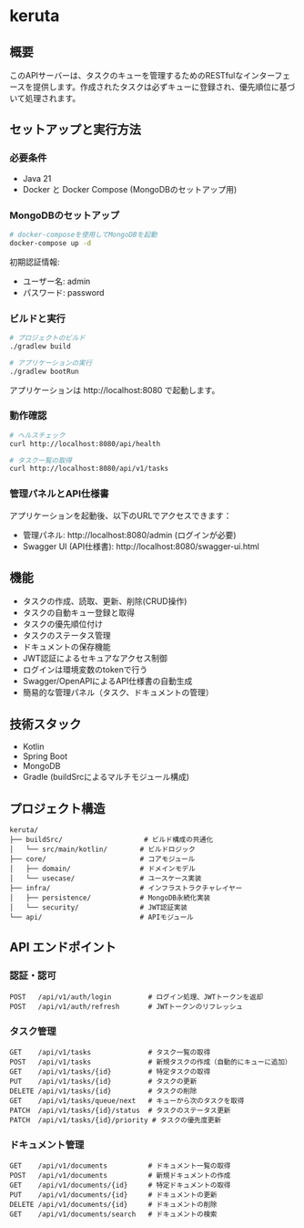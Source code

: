 # keruta

## 概要

このAPIサーバーは、タスクのキューを管理するためのRESTfulなインターフェースを提供します。作成されたタスクは必ずキューに登録され、優先順位に基づいて処理されます。

## セットアップと実行方法

### 必要条件
- Java 21
- Docker と Docker Compose (MongoDBのセットアップ用)

### MongoDBのセットアップ
```bash
# docker-composeを使用してMongoDBを起動
docker-compose up -d
```

初期認証情報:
- ユーザー名: admin
- パスワード: password

### ビルドと実行
```bash
# プロジェクトのビルド
./gradlew build

# アプリケーションの実行
./gradlew bootRun
```

アプリケーションは http://localhost:8080 で起動します。

### 動作確認
```bash
# ヘルスチェック
curl http://localhost:8080/api/health

# タスク一覧の取得
curl http://localhost:8080/api/v1/tasks
```

### 管理パネルとAPI仕様書

アプリケーションを起動後、以下のURLでアクセスできます：

- 管理パネル: http://localhost:8080/admin (ログインが必要)
- Swagger UI (API仕様書): http://localhost:8080/swagger-ui.html

## 機能

- タスクの作成、読取、更新、削除(CRUD操作)
- タスクの自動キュー登録と取得
- タスクの優先順位付け
- タスクのステータス管理
- ドキュメントの保存機能
- JWT認証によるセキュアなアクセス制御
- ログインは環境変数のtokenで行う
- Swagger/OpenAPIによるAPI仕様書の自動生成
- 簡易的な管理パネル（タスク、ドキュメントの管理）

## 技術スタック

- Kotlin
- Spring Boot
- MongoDB
- Gradle (buildSrcによるマルチモジュール構成)

## プロジェクト構造

```
keruta/
├── buildSrc/                    # ビルド構成の共通化
│   └── src/main/kotlin/        # ビルドロジック
├── core/                       # コアモジュール
│   ├── domain/                 # ドメインモデル
│   └── usecase/                # ユースケース実装
├── infra/                      # インフラストラクチャレイヤー
│   ├── persistence/            # MongoDB永続化実装
│   └── security/               # JWT認証実装
└── api/                        # APIモジュール
```

## API エンドポイント

### 認証・認可

```
POST   /api/v1/auth/login         # ログイン処理、JWTトークンを返却
POST   /api/v1/auth/refresh       # JWTトークンのリフレッシュ
```

### タスク管理

```
GET    /api/v1/tasks              # タスク一覧の取得
POST   /api/v1/tasks              # 新規タスクの作成（自動的にキューに追加）
GET    /api/v1/tasks/{id}         # 特定タスクの取得
PUT    /api/v1/tasks/{id}         # タスクの更新
DELETE /api/v1/tasks/{id}         # タスクの削除
GET    /api/v1/tasks/queue/next   # キューから次のタスクを取得
PATCH  /api/v1/tasks/{id}/status  # タスクのステータス更新
PATCH  /api/v1/tasks/{id}/priority # タスクの優先度更新
```

### ドキュメント管理

```
GET    /api/v1/documents          # ドキュメント一覧の取得
POST   /api/v1/documents          # 新規ドキュメントの作成
GET    /api/v1/documents/{id}     # 特定ドキュメントの取得
PUT    /api/v1/documents/{id}     # ドキュメントの更新
DELETE /api/v1/documents/{id}     # ドキュメントの削除
GET    /api/v1/documents/search   # ドキュメントの検索
```

